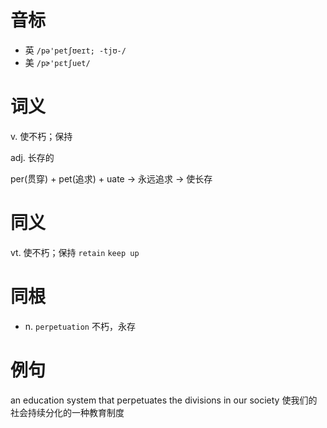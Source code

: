# 音标

- 英 `/pə'petʃʊeɪt; -tjʊ-/`
- 美 `/pɚ'pɛtʃuet/`

# 词义

v. 使不朽；保持


adj. 长存的




per(贯穿) + pet(追求) + uate → 永远追求 → 使长存

# 同义

vt. 使不朽；保持
`retain` `keep up`

# 同根

- n. `perpetuation` 不朽，永存

# 例句

an education system that perpetuates the divisions in our society
使我们的社会持续分化的一种教育制度


